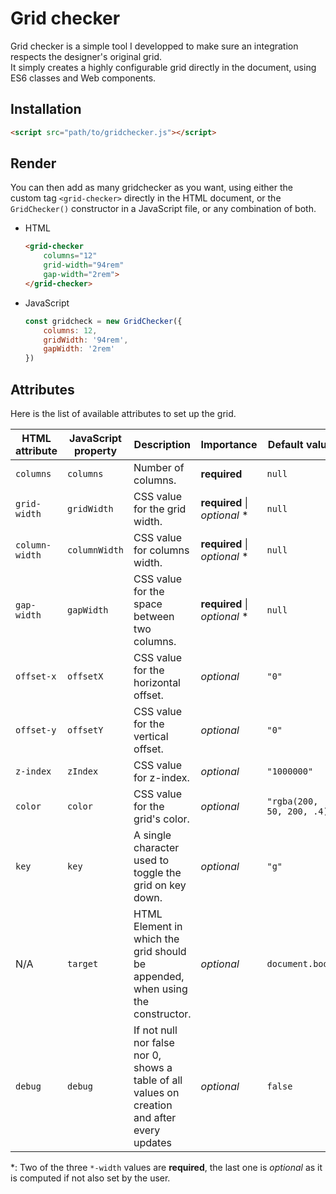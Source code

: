 # Grid checker

Grid checker is a simple tool I developped to make sure an integration respects the designer's original grid.  
It simply creates a highly configurable grid directly in the document, using ES6 classes and Web components.


## Installation

<!-- * Classic way: -->
```html
<script src="path/to/gridchecker.js"></script>
```

<!-- * Using ES6 modules:
    ```javascript
    import { GridChecker } from './path/to/gridchecker.module.js'
    ``` -->

## Render

You can then add as many gridchecker as you want, using either the custom tag `<grid-checker>` directly in the HTML document, or the `GridChecker()` constructor in a JavaScript file, or any combination of both.

* HTML

    ```html
    <grid-checker
        columns="12"
        grid-width="94rem"
        gap-width="2rem">
    </grid-checker>
    ```

* JavaScript

    ```javascript
    const gridcheck = new GridChecker({
        columns: 12,
        gridWidth: '94rem',
        gapWidth: '2rem'
    })
    ```

## Attributes

Here is the list of available attributes to set up the grid.

| HTML attribute | JavaScript property | Description | Importance | Default value
| ---- | ---------- | ----------- | ---------- | ------------- |
| `columns` | `columns` | Number of columns. | **required** | `null` |
| `grid-width` | `gridWidth` | CSS value for the grid width. | **required** \| *optional* \* | `null` |
| `column-width` | `columnWidth` | CSS value for columns width. | **required** \| *optional* \* | `null` |
| `gap-width` | `gapWidth` | CSS value for the space between two columns. | **required** \| *optional* \* | `null` |
| `offset-x` | `offsetX` | CSS value for the horizontal offset. | *optional* | `"0"` |
| `offset-y` | `offsetY` | CSS value for the vertical offset. | *optional* | `"0"` |
| `z-index` | `zIndex` | CSS value for z-index. | *optional* | `"1000000"` |
| `color` | `color` | CSS value for the grid's color. | *optional* | `"rgba(200, 50, 200, .4)"` |
| `key` | `key` | A single character used to toggle the grid on key down. | *optional* | `"g"` |
| N/A | `target` | HTML Element in which the grid should be appended, when using the constructor. | *optional* | `document.body` |
| `debug` | `debug` | If not null nor false nor 0, shows a table of all values on creation and after every updates | *optional* | `false`

\*: Two of the three `*-width` values are **required**, the last one is *optional* as it is computed if not also set by the user.